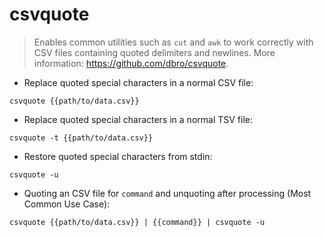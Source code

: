# csvquote

> Enables common utilities such as `cut` and `awk` to work correctly with CSV files containing quoted delimiters and newlines.
> More information: <https://github.com/dbro/csvquote>.

- Replace quoted special characters in a normal CSV file:

`csvquote {{path/to/data.csv}}`

- Replace quoted special characters in a normal TSV file:

`csvquote -t {{path/to/data.csv}}`

- Restore quoted special characters from stdin:

`csvquote -u`

- Quoting an CSV file for `command` and unquoting after processing (Most Common Use Case):

`csvquote {{path/to/data.csv}} | {{command}} | csvquote -u`
